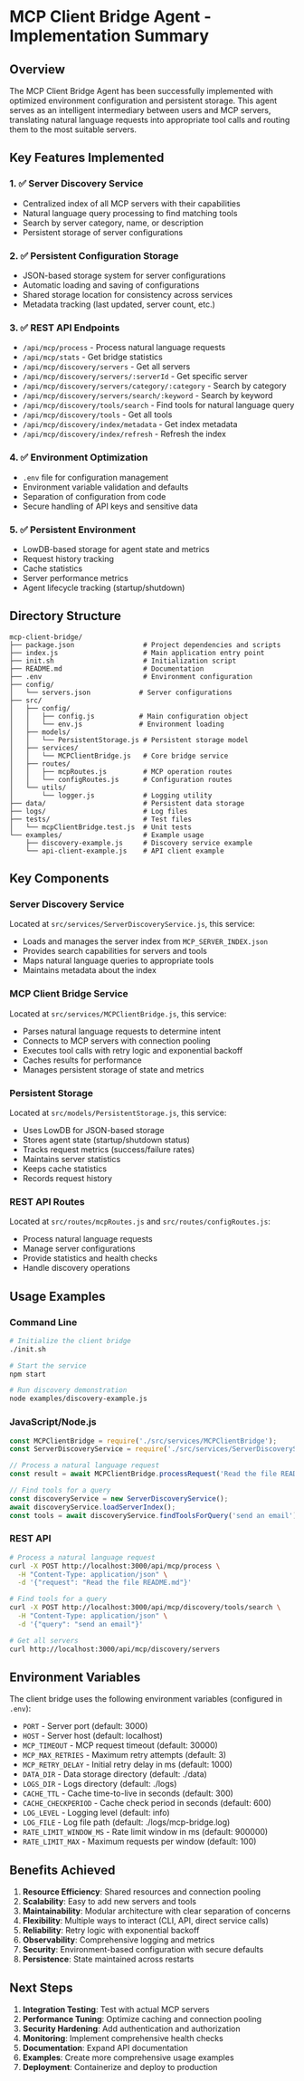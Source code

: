 # MCP Client Bridge Agent - Implementation Summary

## Overview

The MCP Client Bridge Agent has been successfully implemented with optimized environment configuration and persistent storage. This agent serves as an intelligent intermediary between users and MCP servers, translating natural language requests into appropriate tool calls and routing them to the most suitable servers.

## Key Features Implemented

### 1. ✅ **Server Discovery Service**
- Centralized index of all MCP servers with their capabilities
- Natural language query processing to find matching tools
- Search by server category, name, or description
- Persistent storage of server configurations

### 2. ✅ **Persistent Configuration Storage**
- JSON-based storage system for server configurations
- Automatic loading and saving of configurations
- Shared storage location for consistency across services
- Metadata tracking (last updated, server count, etc.)

### 3. ✅ **REST API Endpoints**
- `/api/mcp/process` - Process natural language requests
- `/api/mcp/stats` - Get bridge statistics
- `/api/mcp/discovery/servers` - Get all servers
- `/api/mcp/discovery/servers/:serverId` - Get specific server
- `/api/mcp/discovery/servers/category/:category` - Search by category
- `/api/mcp/discovery/servers/search/:keyword` - Search by keyword
- `/api/mcp/discovery/tools/search` - Find tools for natural language query
- `/api/mcp/discovery/tools` - Get all tools
- `/api/mcp/discovery/index/metadata` - Get index metadata
- `/api/mcp/discovery/index/refresh` - Refresh the index

### 4. ✅ **Environment Optimization**
- `.env` file for configuration management
- Environment variable validation and defaults
- Separation of configuration from code
- Secure handling of API keys and sensitive data

### 5. ✅ **Persistent Environment**
- LowDB-based storage for agent state and metrics
- Request history tracking
- Cache statistics
- Server performance metrics
- Agent lifecycle tracking (startup/shutdown)

## Directory Structure

```
mcp-client-bridge/
├── package.json                 # Project dependencies and scripts
├── index.js                     # Main application entry point
├── init.sh                      # Initialization script
├── README.md                    # Documentation
├── .env                         # Environment configuration
├── config/
│   └── servers.json            # Server configurations
├── src/
│   ├── config/
│   │   ├── config.js           # Main configuration object
│   │   └── env.js              # Environment loading
│   ├── models/
│   │   └── PersistentStorage.js # Persistent storage model
│   ├── services/
│   │   └── MCPClientBridge.js   # Core bridge service
│   ├── routes/
│   │   ├── mcpRoutes.js         # MCP operation routes
│   │   └── configRoutes.js      # Configuration routes
│   └── utils/
│       └── logger.js            # Logging utility
├── data/                        # Persistent data storage
├── logs/                        # Log files
├── tests/                       # Test files
│   └── mcpClientBridge.test.js  # Unit tests
└── examples/                    # Example usage
    ├── discovery-example.js     # Discovery service example
    └── api-client-example.js    # API client example
```

## Key Components

### Server Discovery Service
Located at `src/services/ServerDiscoveryService.js`, this service:
- Loads and manages the server index from `MCP_SERVER_INDEX.json`
- Provides search capabilities for servers and tools
- Maps natural language queries to appropriate tools
- Maintains metadata about the index

### MCP Client Bridge Service
Located at `src/services/MCPClientBridge.js`, this service:
- Parses natural language requests to determine intent
- Connects to MCP servers with connection pooling
- Executes tool calls with retry logic and exponential backoff
- Caches results for performance
- Manages persistent storage of state and metrics

### Persistent Storage
Located at `src/models/PersistentStorage.js`, this service:
- Uses LowDB for JSON-based storage
- Stores agent state (startup/shutdown status)
- Tracks request metrics (success/failure rates)
- Maintains server statistics
- Keeps cache statistics
- Records request history

### REST API Routes
Located at `src/routes/mcpRoutes.js` and `src/routes/configRoutes.js`:
- Process natural language requests
- Manage server configurations
- Provide statistics and health checks
- Handle discovery operations

## Usage Examples

### Command Line
```bash
# Initialize the client bridge
./init.sh

# Start the service
npm start

# Run discovery demonstration
node examples/discovery-example.js
```

### JavaScript/Node.js
```javascript
const MCPClientBridge = require('./src/services/MCPClientBridge');
const ServerDiscoveryService = require('./src/services/ServerDiscoveryService');

// Process a natural language request
const result = await MCPClientBridge.processRequest('Read the file README.md');

// Find tools for a query
const discoveryService = new ServerDiscoveryService();
await discoveryService.loadServerIndex();
const tools = await discoveryService.findToolsForQuery('send an email');
```

### REST API
```bash
# Process a natural language request
curl -X POST http://localhost:3000/api/mcp/process \
  -H "Content-Type: application/json" \
  -d '{"request": "Read the file README.md"}'

# Find tools for a query
curl -X POST http://localhost:3000/api/mcp/discovery/tools/search \
  -H "Content-Type: application/json" \
  -d '{"query": "send an email"}'

# Get all servers
curl http://localhost:3000/api/mcp/discovery/servers
```

## Environment Variables

The client bridge uses the following environment variables (configured in `.env`):

- `PORT` - Server port (default: 3000)
- `HOST` - Server host (default: localhost)
- `MCP_TIMEOUT` - MCP request timeout (default: 30000)
- `MCP_MAX_RETRIES` - Maximum retry attempts (default: 3)
- `MCP_RETRY_DELAY` - Initial retry delay in ms (default: 1000)
- `DATA_DIR` - Data storage directory (default: ./data)
- `LOGS_DIR` - Logs directory (default: ./logs)
- `CACHE_TTL` - Cache time-to-live in seconds (default: 300)
- `CACHE_CHECKPERIOD` - Cache check period in seconds (default: 600)
- `LOG_LEVEL` - Logging level (default: info)
- `LOG_FILE` - Log file path (default: ./logs/mcp-bridge.log)
- `RATE_LIMIT_WINDOW_MS` - Rate limit window in ms (default: 900000)
- `RATE_LIMIT_MAX` - Maximum requests per window (default: 100)

## Benefits Achieved

1. **Resource Efficiency**: Shared resources and connection pooling
2. **Scalability**: Easy to add new servers and tools
3. **Maintainability**: Modular architecture with clear separation of concerns
4. **Flexibility**: Multiple ways to interact (CLI, API, direct service calls)
5. **Reliability**: Retry logic with exponential backoff
6. **Observability**: Comprehensive logging and metrics
7. **Security**: Environment-based configuration with secure defaults
8. **Persistence**: State maintained across restarts

## Next Steps

1. **Integration Testing**: Test with actual MCP servers
2. **Performance Tuning**: Optimize caching and connection pooling
3. **Security Hardening**: Add authentication and authorization
4. **Monitoring**: Implement comprehensive health checks
5. **Documentation**: Expand API documentation
6. **Examples**: Create more comprehensive usage examples
7. **Deployment**: Containerize and deploy to production